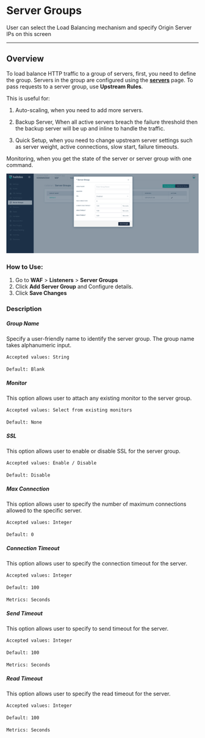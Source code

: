 # Server Groups

User can select the Load Balancing mechanism and specify Origin Server IPs on this screen

---

## Overview 

To load balance HTTP traffic to a group of servers, first, you need to define the group. Servers in the group are configured using the [**servers**](servers.md) page. To pass requests to a server group, use **Upstream Rules**.

This is useful for:

1. Auto-scaling, when you need to add more servers.

2. Backup Server, When all active servers breach the failure threshold then the backup server will be up and inline to handle the traffic.

3. Quick Setup, when you need to change upstream server settings such as server weight, active connections, slow start, failure timeouts.

Monitoring, when you get the state of the server or server group with one command.

![Server Group](/img/waf/v7/docs/servergroup.png)

### How to Use:

1. Go to **WAF** > **Listeners** > **Server Groups**
2. Click **Add Server Group** and Configure details.
3. Click **Save Changes**

### Description

##### **Group Name** 
Specify a user-friendly name to identify the server group. The group name takes alphanumeric input.  

    Accepted values: String

    Default: Blank  

##### **Monitor**
This option allows user to attach any existing monitor to the server group.

    Accepted values: Select from existing monitors

    Default: None 

##### **SSL**
This option allows user to enable or disable SSL for the server group.

    Accepted values: Enable / Disable

    Default: Disable 

##### **Max Connection**
This option allows user to specify the number of maximum connections allowed to the specific server.

    Accepted values: Integer

    Default: 0

##### **Connection Timeout**
This option allows user to specify the connection timeout for the server.

    Accepted values: Integer

    Default: 100

    Metrics: Seconds

##### **Send Timeout**
This option allows user to specify to send timeout for the server. 
    
    Accepted values: Integer

    Default: 100 

    Metrics: Seconds 

##### **Read Timeout**
This option allows user to specify the read timeout for the server.

    Accepted values: Integer

    Default: 100 

    Metrics: Seconds
